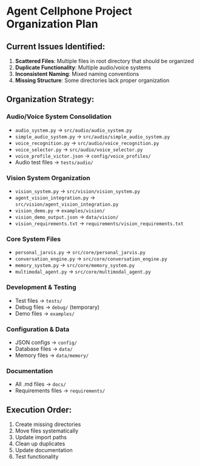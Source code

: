 # Agent Cellphone Project Organization Plan

## Current Issues Identified:
1. **Scattered Files**: Multiple files in root directory that should be organized
2. **Duplicate Functionality**: Multiple audio/voice systems
3. **Inconsistent Naming**: Mixed naming conventions
4. **Missing Structure**: Some directories lack proper organization

## Organization Strategy:

### Audio/Voice System Consolidation
- `audio_system.py` → `src/audio/audio_system.py`
- `simple_audio_system.py` → `src/audio/simple_audio_system.py`
- `voice_recognition.py` → `src/audio/voice_recognition.py`
- `voice_selector.py` → `src/audio/voice_selector.py`
- `voice_profile_victor.json` → `config/voice_profiles/`
- Audio test files → `tests/audio/`

### Vision System Organization
- `vision_system.py` → `src/vision/vision_system.py`
- `agent_vision_integration.py` → `src/vision/agent_vision_integration.py`
- `vision_demo.py` → `examples/vision/`
- `vision_demo_output.json` → `data/vision/`
- `vision_requirements.txt` → `requirements/vision_requirements.txt`

### Core System Files
- `personal_jarvis.py` → `src/core/personal_jarvis.py`
- `conversation_engine.py` → `src/core/conversation_engine.py`
- `memory_system.py` → `src/core/memory_system.py`
- `multimodal_agent.py` → `src/core/multimodal_agent.py`

### Development & Testing
- Test files → `tests/`
- Debug files → `debug/` (temporary)
- Demo files → `examples/`

### Configuration & Data
- JSON configs → `config/`
- Database files → `data/`
- Memory files → `data/memory/`

### Documentation
- All .md files → `docs/`
- Requirements files → `requirements/`

## Execution Order:
1. Create missing directories
2. Move files systematically
3. Update import paths
4. Clean up duplicates
5. Update documentation
6. Test functionality 